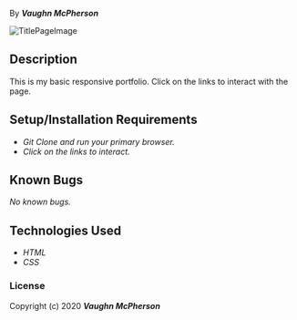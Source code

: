 


By _**Vaughn McPherson**_


![TitlePageImage]()


## Description
This is my basic responsive portfolio. Click on the links to interact with the page.


## Setup/Installation Requirements
* _Git Clone and run your primary browser._
* _Click on the links to interact._

## Known Bugs
_No known bugs._


## Technologies Used
* _HTML_
* _CSS_




### License
Copyright (c) 2020 **_Vaughn McPherson_**